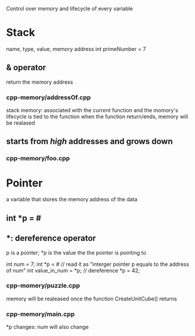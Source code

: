 Control over memory and lifecycle of every variable

# Stack
name, type, value, memory address
int primeNumber = 7

## & operator
return the memory address
### cpp-memory/addressOf.cpp

stack memory: associated with the *current* function and the momory's lifecycle is tied to the function
when the function return/ends, memory will be realased

## starts from *high* addresses and grows down
### cpp-memory/foo.cpp

# Pointer
a variable that stores the memory address of the data

## int *p = &num;
## *: dereference operator

p is a pointer;
*p is the value the the pointer is pointing to

int num = 7;
int *p = &num; // read it as "interger pointer p equals to the address of num"
int value_in_num = *p; // dereference
*p = 42; 
### cpp-momery/puzzle.cpp
memory will be realeased once the function CreateUnitCube() returns

### cpp-memory/main.cpp
*p changes: num will also change